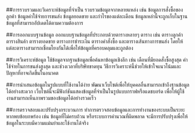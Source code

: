 ##การรวบรวมและวิเคราะห์ข้อมูลที่จำเป็น
รวบรวมข้อมูลจากหลายแหล่ง เช่น ข้อมูลการสั่งซื้อของลูกค้า ข้อมูลค่าใช้จ่ายการขนส่ง ข้อมูลยอดขาย และกำไรของแต่ละเดือน ข้อมูลเหล่านี้จะถูกเก็บในฐานข้อมูลที่สามารถอัปเดตได้ตามความต้องการ

##การออกแบบฐานข้อมูล
ออกแบบฐานข้อมูลที่ประกอบด้วยตารางหลายๆ ตาราง เช่น ตารางลูกค้า ตารางสินค้า ตารางยอดขาย ตารางการชำระเงิน ตารางคำสั่งซื้อ และตารางเส้นทางการขนส่ง โดยให้แต่ละตารางสามารถเชื่อมโยงกันได้เพื่อให้ข้อมูลที่ครอบคลุมและถูกต้อง

##การวิเคราะห์ข้อมูล
ใช้ข้อมูลจากฐานข้อมูลเพื่อค้นหาข้อมูลเชิงลึก เช่น เดือนที่มียอดสั่งซื้อสูงสุด ค่าใช้จ่ายในการขนส่งสูงสุด และช่วงเวลาที่บริษัทขาดทุน วิธีการวิเคราะห์นี้ช่วยให้เข้าใจแนวโน้มและปัญหาที่อาจเกิดขึ้นในอนาคต

##การนำเสนอข้อมูลในรูปแบบที่ใช้งานได้ง่าย
พัฒนาเว็บไซต์เพื่อให้บุคคลอื่นสามารถเข้าถึงฐานข้อมูลได้อย่างสะดวก เว็บไซต์นี้จะมีฟังก์ชันแสดงข้อมูลที่จำเป็นในรูปแบบกราฟหรือแดชบอร์ด เพื่อให้ผู้ใช้งานสามารถเห็นภาพรวมของข้อมูลได้อย่างรวดเร็ว

##การตรวจสอบและปรับปรุงกระบวนการ
ทำการตรวจสอบข้อมูลและการทำงานของระบบเป็นระยะ หากพบข้อบกพร่อง เช่น ข้อมูลที่ไม่ครบถ้วน หรือระบบการคำนวณที่ผิดพลาด จะมีการปรับปรุงเพื่อให้ข้อมูลในระบบมีความแม่นยำและใช้งานได้จริง
